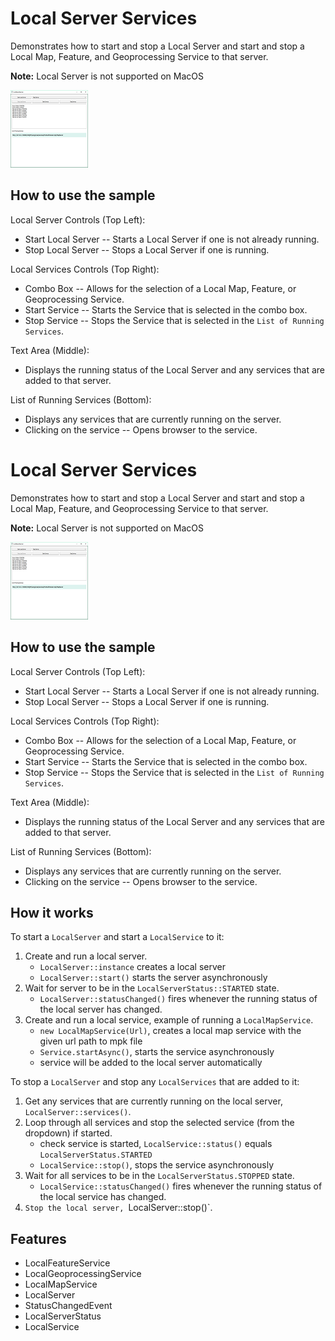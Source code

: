 <h1>Local Server Services</h1>

<p>Demonstrates how to start and stop a Local Server and start and stop a Local Map, Feature, and Geoprocessing Service to that server.</p>

<p><b>Note:</b> Local Server is not supported on MacOS</p>

<p><img src="LocalServerServices.png"/></p>

<h2>How to use the sample</h2>

<p>Local Server Controls (Top Left): </p>
  <ul><li> Start Local Server -- Starts a Local Server if one is not already running.</li>
  <li> Stop Local Server --  Stops a Local Server if one is running. </li></ul>

<p>Local Services Controls (Top Right): </p>
  <ul><li> Combo Box -- Allows for the selection of a Local Map, Feature, or Geoprocessing Service.</li>
  <li> Start Service -- Starts the Service that is selected in the combo box.</li>
  <li> Stop Service --  Stops the Service that is selected in the <code>List of Running Services</code>.</li></ul>

<p>Text Area (Middle): </p>
  <ul><li> Displays the running status of the Local Server and any services that are added to that server. </li></ul>

<p>List of Running Services (Bottom): </p>
  <ul><li> Displays any services that are currently running on the server.</li> 
  <li> Clicking on the service -- Opens browser to the service. </li></ul>

# Local Server Services

Demonstrates how to start and stop a Local Server and start and stop a Local Map, Feature, and Geoprocessing Service to that server.

**Note:** Local Server is not supported on MacOS

![](LocalServerServices.png)

## How to use the sample

Local Server Controls (Top Left):
*   Start Local Server -- Starts a Local Server if one is not already running.
*   Stop Local Server --  Stops a Local Server if one is running.

Local Services Controls (Top Right):
*   Combo Box -- Allows for the selection of a Local Map, Feature, or Geoprocessing Service.
*   Start Service -- Starts the Service that is selected in the combo box.
*   Stop Service --  Stops the Service that is selected in the `List of Running Services`.

Text Area (Middle):
* Displays the running status of the Local Server and any services that are added to that server.

List of Running Services (Bottom):
*   Displays any services that are currently running on the server.
*   Clicking on the service -- Opens browser to the service.

## How it works

To start a `LocalServer` and start a `LocalService` to it:

1. Create and run a local server.
    * `LocalServer::instance` creates a local server
    * `LocalServer::start()` starts the server asynchronously
2. Wait for server to be in the  `LocalServerStatus::STARTED` state.
    * `LocalServer::statusChanged()` fires whenever the running status of the local server has changed.
3. Create and run a local service, example of running a `LocalMapService`.
    * `new LocalMapService(Url)`, creates a local map service with the given url path to mpk file
    * `Service.startAsync()`, starts the service asynchronously
    * service will be added to the local server automatically


To stop a `LocalServer` and stop any `LocalServices` that are added to it:


1. Get any services that are currently running on the local server, `LocalServer::services()`.
2. Loop through all services and stop the selected service (from the dropdown) if started.
    * check service is started, `LocalService::status()` equals `LocalServerStatus.STARTED`
    * `LocalService::stop()`, stops the service asynchronously
3. Wait for all services to be in the `LocalServerStatus.STOPPED` state.
    * `LocalService::statusChanged()` fires whenever the running status of the local service has changed.
4. `Stop the local server, `LocalServer::stop()`.


## Features


* LocalFeatureService
* LocalGeoprocessingService
* LocalMapService
* LocalServer
* StatusChangedEvent
* LocalServerStatus
* LocalService
